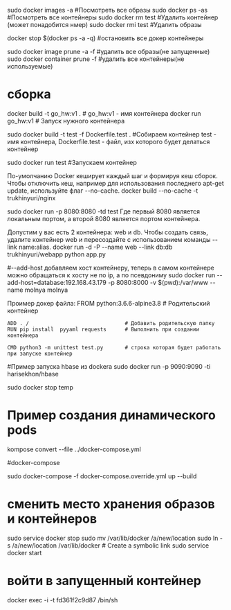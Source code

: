 sudo docker images -a   #Посмотреть все образы
sudo docker ps -as      #Посмотреть все контейнеры
sudo docker rm test     #Удалить контейнер (может понадобится нмер)
sudo docker rmi test     #Удалить образы

docker stop $(docker ps -a -q) #остановить все докер контейнеры

sudo docker image prune -a -f     #удалить все образы(не запущенные)
sudo docker container prune -f    #удалить все контейнеры(не используемые)

# сборка
  docker build -t go_hw:v1 . # go_hw:v1 - имя контейнера
  docker run go_hw:v1 # Запуск нужного контейнера

sudo docker build -t test -f Dockerfile.test .   #Собираем контейнер test - имя контейнера, Dockerfile.test - файл, изх которого будет делаться контейнер

sudo docker run test    #Запускаем контейнер

По-умолчанию Docker кеширует каждый шаг и формируя кеш сборок. Чтобы отключить кеш, например для использования последнего apt-get update, используйте флаг --no-cache.
docker build --no-cache -t trukhinyuri/nginx

sudo docker run -p 8080:8080 -td test
Где первый 8080 является локальным портом, а второй 8080 является портом контейнера.

Допустим у вас есть 2 контейнера: web и db. Чтобы создать связь, удалите контейнер web и пересоздайте с использованием команды --link name:alias.
docker run -d -P --name web --link db:db trukhinyuri/webapp python app.py

#--add-host добавляем хост контейнеру, теперь в самом контейнере можно обращаться к хосту не по ip, а по псевдониму
sudo docker run --add-host=database:192.168.43.179 -p 8080:8000 -v $(pwd):/var/www  --name molnya molnya



Проимер докер файла:
    FROM python:3.6.6-alpine3.8           # Родительский контейнер

    ADD . /                               # Добавить родительскую папку
    RUN pip install  pyyaml requests      # Выполнить при создании контейнера

    CMD python3 -m unittest test.py       # строка которая будет работать при запуске контейнер
    
    
    
    
    
#Пример запуска hbase из dockera
sudo docker run -p 9090:9090 -ti harisekhon/hbase

sudo docker stop temp

# Пример создания динамического pods
kompose convert --file ../docker-compose.yml

#docker-compose

sudo docker-compose -f docker-compose.override.yml up --build

# сменить место хранения образов и контейнеров
sudo service docker stop
sudo mv /var/lib/docker /a/new/location
sudo ln -s /a/new/location /var/lib/docker # Create a symbolic link
sudo service docker start

# войти в запущенный контейнер
docker exec -i -t fd361f2c9d87 /bin/sh
